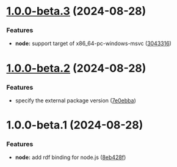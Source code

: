 # [1.0.0-beta.3](https://github.com/TomokiMiyauci/rfd/compare/1.0.0-beta.2...1.0.0-beta.3) (2024-08-28)


### Features

* **node:** support target of x86_64-pc-windows-msvc ([3043316](https://github.com/TomokiMiyauci/rfd/commit/304331685df6e385f7f386025f3f8dd6adadd8cf))

# [1.0.0-beta.2](https://github.com/TomokiMiyauci/rfd/compare/1.0.0-beta.1...1.0.0-beta.2) (2024-08-28)


### Features

* specify the external package version ([7e0ebba](https://github.com/TomokiMiyauci/rfd/commit/7e0ebbabed63828a0e556cd4747eeaa090aa4e43))

# 1.0.0-beta.1 (2024-08-28)


### Features

* **node:** add rdf binding for node.js ([8eb428f](https://github.com/TomokiMiyauci/rfd/commit/8eb428fa99c7a31a252d0c214f8a8000bb264eae))
